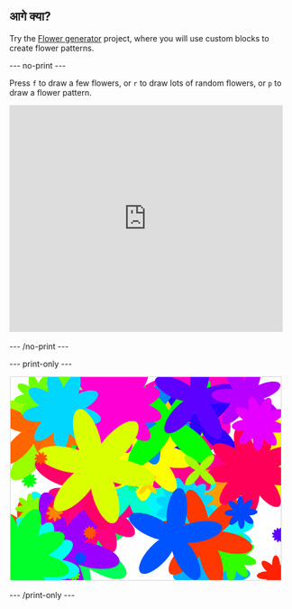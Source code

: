## आगे क्या?

Try the [Flower generator](https://projects.raspberrypi.org/en/projects/flower-generator?utm_source=pathway&utm_medium=whatnext&utm_campaign=projects) project, where you will use custom blocks to create flower patterns.

\--- no-print \---

Press `f` to draw a few flowers, or `r` to draw lots of random flowers, or `p` to draw a flower pattern.

<div class="scratch-preview">
  <iframe allowtransparency="true" width="485" height="402" src="https://scratch.mit.edu/projects/embed/253355932/?autostart=false" frameborder="0" scrolling="no"></iframe>
</div>

\--- /no-print \---

\--- print-only \---

![random flowers](images/flower-random.png)

\--- /print-only \---